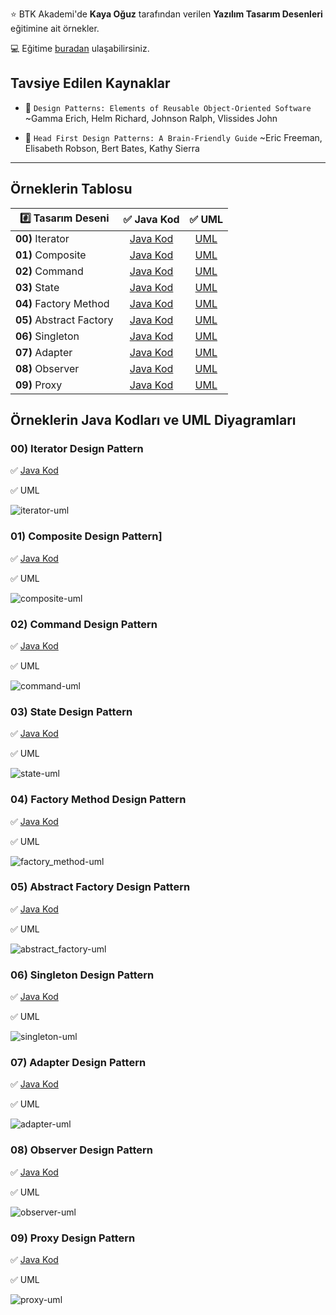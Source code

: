 :star: BTK Akademi'de **Kaya Oğuz** tarafından verilen **Yazılım Tasarım Desenleri** eğitimine ait örnekler.

:computer: Eğitime [buradan](https://www.btkakademi.gov.tr/portal/course/yazilim-tasarim-desenleri-12150) ulaşabilirsiniz.

## Tavsiye Edilen Kaynaklar
- :closed_book: `Design Patterns: Elements of Reusable Object-Oriented Software`
~Gamma Erich, Helm Richard, Johnson Ralph, Vlissides John

- :blue_book: `Head First Design Patterns: A Brain-Friendly Guide`
~Eric Freeman, Elisabeth Robson, Bert Bates, Kathy Sierra

___

## Örneklerin Tablosu

| :hash: Tasarım Deseni    | :white_check_mark: Java Kod              | :white_check_mark: UML                     |
| ------------------------ | :--------------------------------------: | :----------------------------------------: |
| **00)** Iterator         | [Java Kod](patterns-00-iterator)         | [UML](#00-iterator-design-pattern)         |
| **01)** Composite        | [Java Kod](patterns-01-composite)        | [UML](#01-composite-design-pattern)        |
| **02)** Command          | [Java Kod](patterns-02-command)          | [UML](#02-command-design-pattern)          |
| **03)** State            | [Java Kod](patterns-03-state)            | [UML](#03-state-design-pattern)            |
| **04)** Factory Method   | [Java Kod](patterns-04-factory_method)   | [UML](#04-factory-method-design-pattern)   |
| **05)** Abstract Factory | [Java Kod](patterns-05-abstract_factory) | [UML](#05-abstract-factory-design-pattern) |
| **06)** Singleton        | [Java Kod](patterns-06-singleton)        | [UML](#06-singleton-design-pattern)        |
| **07)** Adapter          | [Java Kod](patterns-07-adapter)          | [UML](#07-adapter-design-pattern)          |
| **08)** Observer         | [Java Kod](patterns-08-observer)         | [UML](#08-observer-design-pattern)         |
| **09)** Proxy            | [Java Kod](patterns-09-proxy)            | [UML](#09-proxy-design-pattern)            |


## Örneklerin Java Kodları ve UML Diyagramları

### 00) Iterator Design Pattern

:white_check_mark: [Java Kod](patterns-00-iterator)

:white_check_mark: UML

![iterator-uml](images/uml/iterator-uml.png)


### 01) Composite Design Pattern]

:white_check_mark: [Java Kod](patterns-01-composite)

:white_check_mark: UML

![composite-uml](images/uml/composite-uml.png)


### 02) Command Design Pattern

:white_check_mark: [Java Kod](patterns-02-command)

:white_check_mark: UML

![command-uml](images/uml/command-uml.png)


### 03) State Design Pattern

:white_check_mark: [Java Kod](patterns-03-state)

:white_check_mark: UML

![state-uml](images/uml/state-uml.png)


### 04) Factory Method Design Pattern

:white_check_mark: [Java Kod](patterns-04-factory_method)

:white_check_mark: UML

![factory_method-uml](images/uml/factory_method-uml.png)


### 05) Abstract Factory Design Pattern

:white_check_mark: [Java Kod](patterns-05-abstract_factory)

:white_check_mark: UML

![abstract_factory-uml](images/uml/abstract_factory-uml.png)


### 06) Singleton Design Pattern

:white_check_mark: [Java Kod](patterns-06-singleton)

:white_check_mark: UML

![singleton-uml](images/uml/singleton-uml.png)


### 07) Adapter Design Pattern

:white_check_mark: [Java Kod](patterns-07-adapter)

:white_check_mark: UML

![adapter-uml](images/uml/adapter-uml.png)


### 08) Observer Design Pattern

:white_check_mark: [Java Kod](patterns-08-observer)

:white_check_mark: UML

![observer-uml](images/uml/observer-uml.png)


### 09) Proxy Design Pattern

:white_check_mark: [Java Kod](patterns-09-proxy)

:white_check_mark: UML

![proxy-uml](images/uml/proxy-uml.png)
